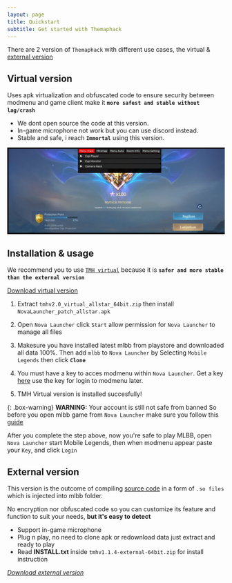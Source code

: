 ```yaml
---
layout: page
title: Quickstart
subtitle: Get started with Themaphack
---
```


There are 2 version of `Themaphack` with different use cases, the virtual & [external version](https://themaphack.com/build)

## Virtual version

Uses apk virtualization and obfuscated code to ensure security between modmenu and game client make it **`more safest and stable without lag/crash`**

* We dont open source the code at this version.
* In-game microphone not work but you can use discord instead.
* Stable and safe, i reach **`Immortal`** using this version.

![screenshot](/assets/img/tmh_vip.jpg)

## Installation & usage

We recommend you to use [`TMH virtual`](https://github.com/anggorodhanumurti/themaphack/releases/tag/v2.0-virtual(allstar-64bit)) because it is **`safer and more stable than the external version`**

<div class="hero"><a href="https://github.com/anggorodhanumurti/themaphack/releases/download/v2.0-virtual(allstar-64bit)/tmhv2.0_virtual_allstar_64bit.zip" class="btn btn-success"><i class="bi bi-download"></i> Download virtual version</a></div>

1. Extract `tmhv2.0_virtual_allstar_64bit.zip` then install `NovaLauncher_patch_allstar.apk`

2. Open `Nova Launcher` click `Start` allow permission for `Nova Launcher` to manage all files

3. Makesure you have installed latest mlbb from playstore and downloaded all data 100%. Then add `mlbb` to `Nova Launcher` by Selecting `Mobile Legends` then click **`Clone`**

4. You must have a key to acces modmenu within `Nova Launcher`. Get a key [here](https://vimeo.com/1095182829/b14412f5f5) use the key for login to modmenu later.

5. TMH Virtual version is installed succesfully! 

{: .box-warning}
**WARNING:** Your account is still not safe from banned So before you open mlbb game from `Nova Launcher` make sure you follow this [guide](https://www.patreon.com/posts/guide-how-to-not-130259867?utm_medium=clipboard_copy&utm_source=copyLink&utm_campaign=postshare_creator&utm_content=join_link)

After you complete the step above, now you're safe to play MLBB, open `Nova Launcher` start Mobile Legends, then when modmenu appear paste your `Key`, and click `Login` 

## External version

This version is the outcome of compiling [source code](https://themaphack.com/build) in a form of `.so files` which is injected into mlbb folder. 

No encryption nor obfuscated code so you can customize its feature and function to suit your needs, **but it's easy to detect**

* Support in-game microphone
* Plug n play, no need to clone apk or redownload data just extract and ready to play
* Read **INSTALL.txt** inside `tmhv1.1.4-external-64bit.zip` for install instruction
<div class="hero"><a href="https://github.com/anggorodhanumurti/themaphack/releases/download/v1.1.4-external-64bit/tmhv1.1.4-external-64bit.zip"><i class="bi bi-download"> Download external version</i></a></div>